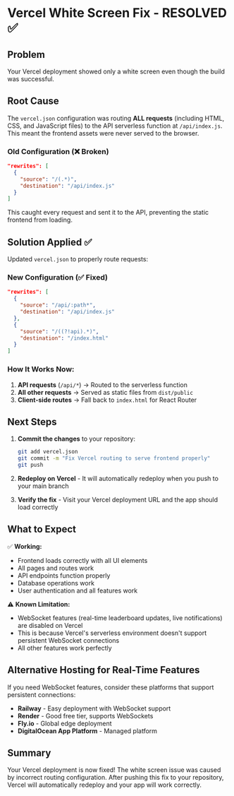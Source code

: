 # Vercel White Screen Fix - RESOLVED ✅

## Problem
Your Vercel deployment showed only a white screen even though the build was successful.

## Root Cause
The `vercel.json` configuration was routing **ALL requests** (including HTML, CSS, and JavaScript files) to the API serverless function at `/api/index.js`. This meant the frontend assets were never served to the browser.

### Old Configuration (❌ Broken)
```json
"rewrites": [
  {
    "source": "/(.*)",
    "destination": "/api/index.js"
  }
]
```

This caught every request and sent it to the API, preventing the static frontend from loading.

## Solution Applied ✅

Updated `vercel.json` to properly route requests:

### New Configuration (✅ Fixed)
```json
"rewrites": [
  {
    "source": "/api/:path*",
    "destination": "/api/index.js"
  },
  {
    "source": "/((?!api).*)",
    "destination": "/index.html"
  }
]
```

### How It Works Now:
1. **API requests** (`/api/*`) → Routed to the serverless function
2. **All other requests** → Served as static files from `dist/public`
3. **Client-side routes** → Fall back to `index.html` for React Router

## Next Steps

1. **Commit the changes** to your repository:
   ```bash
   git add vercel.json
   git commit -m "Fix Vercel routing to serve frontend properly"
   git push
   ```

2. **Redeploy on Vercel** - It will automatically redeploy when you push to your main branch

3. **Verify the fix** - Visit your Vercel deployment URL and the app should load correctly

## What to Expect

✅ **Working:**
- Frontend loads correctly with all UI elements
- All pages and routes work
- API endpoints function properly
- Database operations work
- User authentication and all features work

⚠️ **Known Limitation:**
- WebSocket features (real-time leaderboard updates, live notifications) are disabled on Vercel
- This is because Vercel's serverless environment doesn't support persistent WebSocket connections
- All other features work perfectly

## Alternative Hosting for Real-Time Features

If you need WebSocket features, consider these platforms that support persistent connections:
- **Railway** - Easy deployment with WebSocket support
- **Render** - Good free tier, supports WebSockets
- **Fly.io** - Global edge deployment
- **DigitalOcean App Platform** - Managed platform

## Summary

Your Vercel deployment is now fixed! The white screen issue was caused by incorrect routing configuration. After pushing this fix to your repository, Vercel will automatically redeploy and your app will work correctly.
